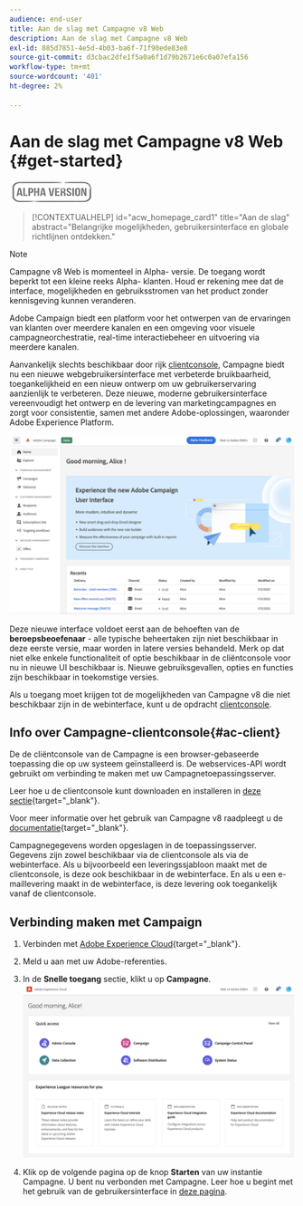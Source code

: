 ```yaml
---
audience: end-user
title: Aan de slag met Campagne v8 Web
description: Aan de slag met Campagne v8 Web
exl-id: 885d7851-4e5d-4b03-ba6f-71f90ede83e8
source-git-commit: d3cbac2dfe1f5a0a6f1d79b2671e6c0a07efa156
workflow-type: tm+mt
source-wordcount: '401'
ht-degree: 2%

---
```


# Aan de slag met Campagne v8 Web {#get-started}

![](../assets/do-not-localize/badge.png)

<!--
V8 web overview
context, scope (targets cross-channel practitioners), limitations
only existing customers
-->
>[!CONTEXTUALHELP]
>id="acw_homepage_card1"
>title="Aan de slag"
>abstract="Belangrijke mogelijkheden, gebruikersinterface en globale richtlijnen ontdekken."

>[!NOTE]
>
>Campagne v8 Web is momenteel in Alpha- versie. De toegang wordt beperkt tot een kleine reeks Alpha- klanten. Houd er rekening mee dat de interface, mogelijkheden en gebruiksstromen van het product zonder kennisgeving kunnen veranderen.

Adobe Campaign biedt een platform voor het ontwerpen van de ervaringen van klanten over meerdere kanalen en een omgeving voor visuele campagneorchestratie, real-time interactiebeheer en uitvoering via meerdere kanalen.

Aanvankelijk slechts beschikbaar door rijk [clientconsole](#ac-client), Campagne biedt nu een nieuwe webgebruikersinterface met verbeterde bruikbaarheid, toegankelijkheid en een nieuw ontwerp om uw gebruikerservaring aanzienlijk te verbeteren. Deze nieuwe, moderne gebruikersinterface vereenvoudigt het ontwerp en de levering van marketingcampagnes en zorgt voor consistentie, samen met andere Adobe-oplossingen, waaronder Adobe Experience Platform.


![](assets/home.png)

Deze nieuwe interface voldoet eerst aan de behoeften van de **beroepsbeoefenaar** - alle typische beheertaken zijn niet beschikbaar in deze eerste versie, maar worden in latere versies behandeld. Merk op dat niet elke enkele functionaliteit of optie beschikbaar in de cliëntconsole voor nu in nieuwe UI beschikbaar is. Nieuwe gebruiksgevallen, opties en functies zijn beschikbaar in toekomstige versies.

Als u toegang moet krijgen tot de mogelijkheden van Campagne v8 die niet beschikbaar zijn in de webinterface, kunt u de opdracht [clientconsole](#ac-client).

## Info over Campagne-clientconsole{#ac-client}

De de cliëntconsole van de Campagne is een browser-gebaseerde toepassing die op uw systeem geïnstalleerd is. De webservices-API wordt gebruikt om verbinding te maken met uw Campagnetoepassingsserver.

Leer hoe u de clientconsole kunt downloaden en installeren in [deze sectie](https://experienceleague.adobe.com/docs/campaign/campaign-v8/new/connect.html){target="_blank"}.

Voor meer informatie over het gebruik van Campagne v8 raadpleegt u de [documentatie](https://experienceleague.adobe.com/docs/campaign/campaign-v8/campaign-home.html?lang=nl){target="_blank"}.

Campagnegegevens worden opgeslagen in de toepassingsserver. Gegevens zijn zowel beschikbaar via de clientconsole als via de webinterface. Als u bijvoorbeeld een leveringssjabloon maakt met de clientconsole, is deze ook beschikbaar in de webinterface. En als u een e-maillevering maakt in de webinterface, is deze levering ook toegankelijk vanaf de clientconsole.

## Verbinding maken met Campaign


1. Verbinden met [Adobe Experience Cloud](http://experience.adobe.com){target="_blank"}.
1. Meld u aan met uw Adobe-referenties.
1. In de **Snelle toegang** sectie, klikt u op **Campagne**.
   ![](assets/connect.png)

1. Klik op de volgende pagina op de knop **Starten** van uw instantie Campagne.
U bent nu verbonden met Campagne. Leer hoe u begint met het gebruik van de gebruikersinterface in [deze pagina](user-interface.md).

<!--
-> experience cloud home: "Campaign" -> home campaign v8
-> or Campaign v8 web if direct URL
-->

